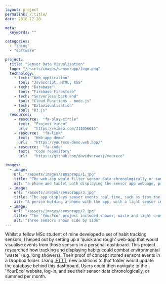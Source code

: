 ```yaml
---
layout: project
permalink: /:title/
date: 2018-12-20

meta:
  keywords: ""

categories:
  - "thing"
  - "software"

project:
  title: "Sensor Data Visualisation"
  logo: "/assets/images/sensorapp/logo.png"
  technology:
    - tech: "Web application"
      tool: "Javascript, HTML, CSS"
    - tech: "Database"
      tool: "Firebase Firestore"
    - tech: "Serverless back end"
      tool: "Cloud Functions - node.js"
    - tech: "Datavisualisation"
      tool: "D3.js"
  resources:
    - resource:  "fa-play-circle"
      text:  "Project video"
      url:   "https://vimeo.com/311056015"
    - resource:  "fa-link"
      text:  "Web-app demo"
      url:   "https://youreco-demo.web.app/"
    - resource:  "fa-code"
      text:  "Code repository"
      url:   "https://github.com/davidverweij/youreco"  

images:
  - image:
    url: "/assets/images/sensorapp/1.jpg"
    title: "The web-app would filter sensor data chronologically or summed per month, updating live with new sensor readings"
    alt: "a phone and tablet both displaying the sensor app webpage, primarily consisting out of bar charts"
  - image:
    url: "/assets/images/sensorapp/3.jpg"
    title: "The app displays sensor events real time, such as from the light sensor (left)"
    alt: "A person holding a phone with the app, with a light sensor in the background on the wall"
  - image:
    url: "/assets/images/sensorapp/2.jpg"
    title: "The 'YourEco' project included shower, waste and light sensors"
    alt: "Three sensors shown side by side"
---
```

<p>
Whilst a fellow MSc student of mine developed a set of habit tracking sensors, I helped out by setting up a 'quick and rough' web-app that would visualise events from those sensors in a personal dashboard. This project researched how tracking and displaying habits could combat environmental 'waste' (e.g. long showers). Their proof of concept stored sensors events in a Dropbox folder. Using <u><a href="https://www.ifttt.com/" target="_blank">IFTTT</a></u>, new additions to that folder would update the database behind this dashboard. Users could then navigate to the 'YourEco' website, log-in, and see their sensor data chronologically, or summed per month.
</p>
